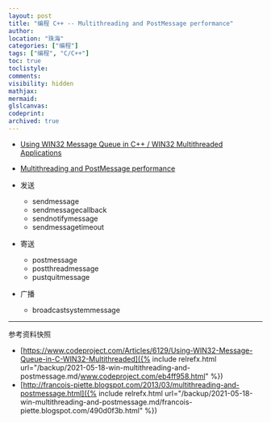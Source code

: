 ```yaml
---
layout: post
title: "编程 C++ -- Multithreading and PostMessage performance"
author:
location: "珠海"
categories: ["编程"]
tags: ["编程", "C/C++"]
toc: true
toclistyle:
comments:
visibility: hidden
mathjax:
mermaid:
glslcanvas:
codeprint:
archived: true
---
```


* [Using WIN32 Message Queue in C++ / WIN32 Multithreaded Applications](https://www.codeproject.com/Articles/6129/Using-WIN32-Message-Queue-in-C-WIN32-Multithreaded)
* [Multithreading and PostMessage performance](http://francois-piette.blogspot.com/2013/03/multithreading-and-postmessage.html)

* 发送
    * sendmessage
    * sendmessagecallback
    * sendnotifymessage
    * sendmessagetimeout
* 寄送
    * postmessage
    * postthreadmessage
    * pustquitmessage
* 广播
    * broadcastsystemmessage



<hr class='reviewline'/>
<p class='reviewtip'><script type='text/javascript' src='{% include relref.html url="/assets/reviewjs/blogs/2021-05-18-win-multithreading-and-postmessage.md.js" %}'></script></p>
<font class='ref_snapshot'>参考资料快照</font>

- [https://www.codeproject.com/Articles/6129/Using-WIN32-Message-Queue-in-C-WIN32-Multithreaded]({% include relrefx.html url="/backup/2021-05-18-win-multithreading-and-postmessage.md/www.codeproject.com/eb4ff958.html" %})
- [http://francois-piette.blogspot.com/2013/03/multithreading-and-postmessage.html]({% include relrefx.html url="/backup/2021-05-18-win-multithreading-and-postmessage.md/francois-piette.blogspot.com/490d0f3b.html" %})
